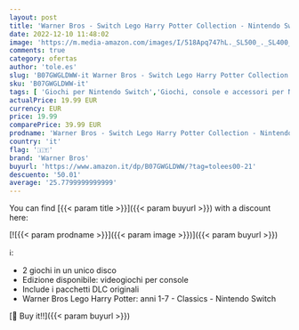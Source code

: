 ```yaml
---
layout: post
title: 'Warner Bros - Switch Lego Harry Potter Collection - Nintendo Switch'
date: 2022-12-10 11:48:02
image: 'https://m.media-amazon.com/images/I/518Apq747hL._SL500_._SL400_.jpg'
comments: true
category: ofertas
author: 'tole.es'
slug: 'B07GWGLDWW-it Warner Bros - Switch Lego Harry Potter Collection -...'
sku: 'B07GWGLDWW-it'
tags: [ 'Giochi per Nintendo Switch','Giochi, console e accessori per Nintendo Switch','NEOGEO Pocket: Giochi, console e accessori','Sistemi legacy','Sistemi legacy per giochi portatili','Videogiochi','lego','warner bros','🇮🇹', ]
actualPrice: 19.99 EUR
currency: EUR
price: 19.99
comparePrice: 39.99 EUR
prodname: 'Warner Bros - Switch Lego Harry Potter Collection - Nintendo Switch'
country: 'it'
flag: '🇮🇹'
brand: 'Warner Bros'
buyurl: 'https://www.amazon.it/dp/B07GWGLDWW/?tag=tolees00-21'
descuento: '50.01'
average: '25.7799999999999'
---
```


You can find [{{< param title >}}]({{< param buyurl >}}) with a discount here:

[![{{< param prodname >}}]({{< param image >}})]({{< param buyurl >}})

ℹ️:

- 2 giochi in un unico disco
- Edizione disponibile: videogiochi per console
- Include i pacchetti DLC originali
- Warner Bros Lego Harry Potter: anni 1-7 - Classics - Nintendo Switch

[🛒 Buy it!!]({{< param buyurl >}})
